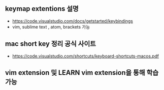 ## keymap extentions 설명
- https://code.visualstudio.com/docs/getstarted/keybindings
- vim, sublime text , atom, brackets 가능

## mac short key 정리 공식 사이트
- https://code.visualstudio.com/shortcuts/keyboard-shortcuts-macos.pdf

## vim extension 및 LEARN vim extension을 통해 학습 가능 